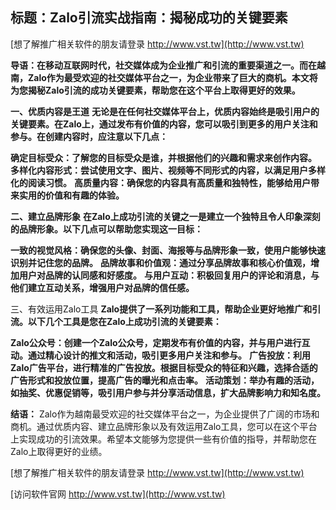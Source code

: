 ## **标题：Zalo引流实战指南：揭秘成功的关键要素**

[想了解推广相关软件的朋友请登录 http://www.vst.tw](http://www.vst.tw)

**导语：在移动互联网时代，社交媒体成为企业推广和引流的重要渠道之一。而在越南，Zalo作为最受欢迎的社交媒体平台之一，为企业带来了巨大的商机。本文将为您揭秘Zalo引流的成功关键要素，帮助您在这个平台上取得更好的效果。**

**一、优质内容是王道**
**无论是在任何社交媒体平台上，优质内容始终是吸引用户的关键要素。在Zalo上，通过发布有价值的内容，您可以吸引到更多的用户关注和参与。在创建内容时，应注意以下几点：**

**确定目标受众：了解您的目标受众是谁，并根据他们的兴趣和需求来创作内容。**
**多样化内容形式：尝试使用文字、图片、视频等不同形式的内容，以满足用户多样化的阅读习惯。**
**高质量内容：确保您的内容具有高质量和独特性，能够给用户带来实用的价值和有趣的体验。**

**二、建立品牌形象**
**在Zalo上成功引流的关键之一是建立一个独特且令人印象深刻的品牌形象。以下几点可以帮助您实现这一目标：**

**一致的视觉风格：确保您的头像、封面、海报等与品牌形象一致，使用户能够快速识别并记住您的品牌。**
**品牌故事和价值观：通过分享品牌故事和核心价值观，增加用户对品牌的认同感和好感度。**
**与用户互动：积极回复用户的评论和消息，与他们建立互动关系，增强用户对品牌的信任感。**

三、有效运用Zalo工具
**Zalo提供了一系列功能和工具，帮助企业更好地推广和引流。以下几个工具是您在Zalo上成功引流的关键要素：**

**Zalo公众号：创建一个Zalo公众号，定期发布有价值的内容，并与用户进行互动。通过精心设计的推文和活动，吸引更多用户关注和参与。**
**广告投放：利用Zalo广告平台，进行精准的广告投放。根据目标受众的特征和兴趣，选择合适的广告形式和投放位置，提高广告的曝光和点击率。**
**活动策划：举办有趣的活动，如抽奖、优惠促销等，吸引用户参与并分享活动信息，扩大品牌影响力和知名度。**

**结语：**
Zalo作为越南最受欢迎的社交媒体平台之一，为企业提供了广阔的市场和商机。通过优质内容、建立品牌形象以及有效运用Zalo工具，您可以在这个平台上实现成功的引流效果。希望本文能够为您提供一些有价值的指导，并帮助您在Zalo上取得更好的业绩。

[想了解推广相关软件的朋友请登录 http://www.vst.tw](http://www.vst.tw)


[访问软件官网 http://www.vst.tw](http://www.vst.tw)
